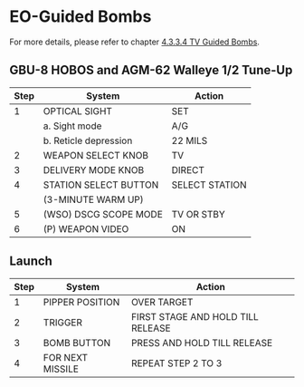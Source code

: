 # EO-Guided Bombs

For more details, please refer to chapter
[4.3.3.4 TV Guided Bombs](../stores/air_to_ground/bombs/tv_guided_bombs.md).

## GBU-8 HOBOS and AGM-62 Walleye 1/2 Tune-Up

| Step | System                | Action         |
| ---- | --------------------- | -------------- |
| 1    | OPTICAL SIGHT         | SET            |
|      | a. Sight mode         | A/G            |
|      | b. Reticle depression | 22 MILS        |
| 2    | WEAPON SELECT KNOB    | TV             |
| 3    | DELIVERY MODE KNOB    | DIRECT         |
| 4    | STATION SELECT BUTTON | SELECT STATION |
|      | (3-MINUTE WARM UP)    |                |
| 5    | (WSO) DSCG SCOPE MODE | TV OR STBY     |
| 6    | (P) WEAPON VIDEO      | ON             |

## Launch

| Step | System           | Action                            |
| ---- | ---------------- | --------------------------------- |
| 1    | PIPPER POSITION  | OVER TARGET                       |
| 2    | TRIGGER          | FIRST STAGE AND HOLD TILL RELEASE |
| 3    | BOMB BUTTON      | PRESS AND HOLD TILL RELEASE       |
| 4    | FOR NEXT MISSILE | REPEAT STEP 2 TO 3                |
